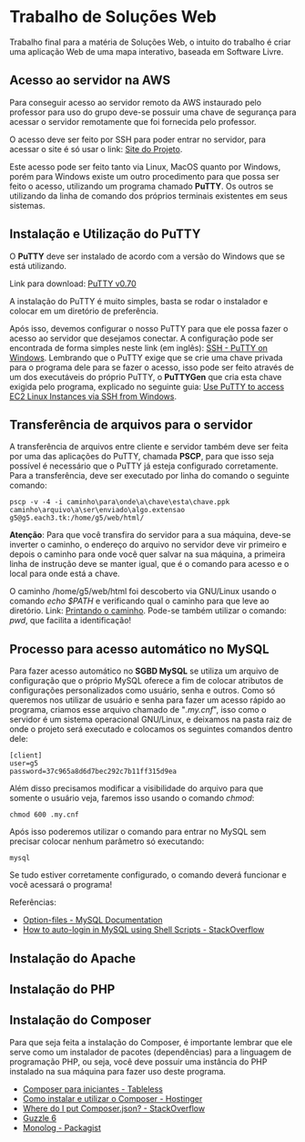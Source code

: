# Trabalho de Soluções Web

Trabalho final para a matéria de Soluções Web, o intuito do trabalho é criar uma aplicação Web de uma mapa interativo, baseada em Software Livre.

## Acesso ao servidor na AWS

Para conseguir acesso ao servidor remoto da AWS instaurado pelo professor para uso do grupo deve-se possuir uma chave de segurança para acessar o servidor remotamente que foi fornecida pelo professor.

O acesso deve ser feito por SSH para poder entrar no servidor, para acessar o site é só usar o link: [Site do Projeto](https://g5.each3.tk).

Este acesso pode ser feito tanto via Linux, MacOS quanto por Windows, porém para Windows existe um outro procedimento para que possa ser feito o acesso, utilizando um programa chamado **PuTTY**. Os outros se utilizando da linha de comando dos próprios terminais existentes em seus sistemas.

## Instalação e Utilização do PuTTY

O **PuTTY** deve ser instalado de acordo com a versão do Windows que se está utilizando.

Link para download: [PuTTY v0.70](https://www.chiark.greenend.org.uk/~sgtatham/putty/latest.html)

A instalação do PuTTY é muito simples, basta se rodar o instalador e colocar em um diretório de preferência.

Após isso, devemos configurar o nosso PuTTY para que ele possa fazer o acesso ao servidor que desejamos conectar. A configuração pode ser encontrada de forma simples neste link (em inglês): [SSH - PuTTY on Windows](https://www.ssh.com/ssh/putty/windows/). Lembrando que o PuTTY exige que se crie uma chave privada para o programa dele para se fazer o acesso, isso pode ser feito através de um dos executáveis do próprio PuTTY, o **PuTTYGen** que cria esta chave exigida pelo programa, explicado no seguinte guia: [Use PuTTY to access EC2 Linux Instances via SSH from Windows](https://linuxacademy.com/howtoguides/posts/show/topic/17385-use-putty-to-access-ec2-linux-instances-via-ssh-from-windows).

## Transferência de arquivos para o servidor

A transferência de arquivos entre cliente e servidor também deve ser feita por uma das aplicações do PuTTY, chamada **PSCP**, para que isso seja possível é necessário que o PuTTY já esteja configurado corretamente. Para a transferência, deve ser executado por linha do comando o seguinte comando:

    pscp -v -4 -i caminho\para\onde\a\chave\esta\chave.ppk
    caminho\arquivo\a\ser\enviado\algo.extensao
    g5@g5.each3.tk:/home/g5/web/html/

**Atenção**: Para que você transfira do servidor para a sua máquina, deve-se inverter o caminho, o endereço do arquivo no servidor deve vir primeiro e depois o caminho para onde você quer salvar na sua máquina, a primeira linha de instrução deve se manter igual, que é o comando para acesso e o local para onde está a chave.

O caminho /home/g5/web/html foi descoberto via GNU/Linux usando o comando *echo $PATH* e verificando qual o caminho para que leve ao diretório. Link: [Printando o caminho](https://www.cyberciti.biz/faq/howto-print-path-variable/). Pode-se também utilizar o comando: *pwd*, que facilita a identificação!

## Processo para acesso automático no MySQL

Para fazer acesso automático no **SGBD MySQL** se utiliza um arquivo de configuração que o próprio MySQL oferece a fim de colocar atributos de configurações personalizados como usuário, senha e outros. Como só queremos nos utilizar de usuário e senha para fazer um acesso rápido ao programa, criamos esse arquivo chamado de "*.my.cnf*", isso como o servidor é um sistema operacional GNU/Linux, e deixamos na pasta raiz de onde o projeto será executado e colocamos os seguintes comandos dentro dele:

    [client]
    user=g5
    password=37c965a8d6d7bec292c7b11ff315d9ea

Além disso precisamos modificar a visibilidade do arquivo para que somente o usuário veja, faremos isso usando o comando *chmod*:

    chmod 600 .my.cnf

Após isso poderemos utilizar o comando para entrar no MySQL sem precisar colocar nenhum parâmetro só executando:

    mysql

Se tudo estiver corretamente configurado, o comando deverá funcionar e você acessará o programa!

Referências:

* [Option-files - MySQL Documentation](https://dev.mysql.com/doc/refman/5.7/en/option-files.html)
* [How to auto-login in MySQL using Shell Scripts - StackOverflow](https://stackoverflow.com/questions/13814413/how-to-auto-login-mysql-in-shell-scripts)

## Instalação do Apache

## Instalação do PHP

## Instalação do Composer

Para que seja feita a instalação do Composer, é importante lembrar que ele serve como um instalador de pacotes (dependências) para a linguagem de programação PHP, ou seja, você deve possuir uma instância do PHP instalado na sua máquina para fazer uso deste programa.

* [Composer para iniciantes - Tableless](https://tableless.com.br/composer-para-iniciantes/)
* [Como instalar e utilizar o Composer - Hostinger](https://www.hostinger.com.br/tutoriais/como-instalar-e-usar-o-composer/#gref)
* [Where do I put Composer.json? - StackOverflow](https://stackoverflow.com/questions/22155554/where-do-i-put-composer-json)
* [Guzzle 6](http://docs.guzzlephp.org/en/stable/overview.html#requirements)
* [Monolog - Packagist](https://packagist.org/packages/monolog/monolog)